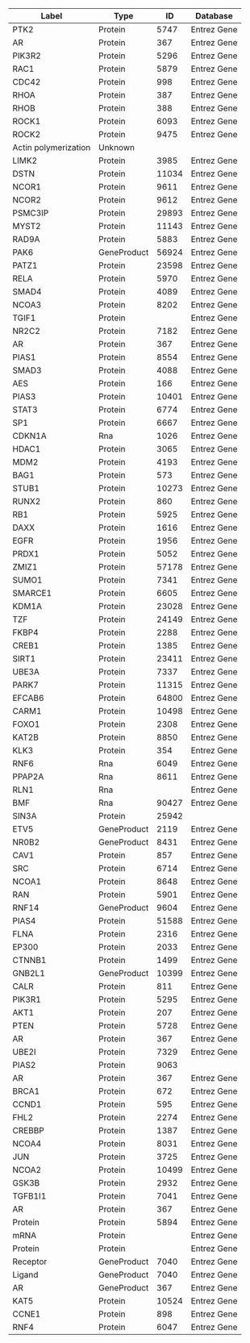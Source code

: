| Label | Type | ID | Database |
| ---- | ---- | ---- | ---- |
|PTK2 | Protein | 5747 | Entrez Gene |
|AR | Protein | 367 | Entrez Gene |
|PIK3R2 | Protein | 5296 | Entrez Gene |
|RAC1 | Protein | 5879 | Entrez Gene |
|CDC42 | Protein | 998 | Entrez Gene |
|RHOA | Protein | 387 | Entrez Gene |
|RHOB | Protein | 388 | Entrez Gene |
|ROCK1 | Protein | 6093 | Entrez Gene |
|ROCK2 | Protein | 9475 | Entrez Gene |
|Actin polymerization | Unknown |  |  |
|LIMK2 | Protein | 3985 | Entrez Gene |
|DSTN | Protein | 11034 | Entrez Gene |
|NCOR1 | Protein | 9611 | Entrez Gene |
|NCOR2 | Protein | 9612 | Entrez Gene |
|PSMC3IP | Protein | 29893 | Entrez Gene |
|MYST2 | Protein | 11143 | Entrez Gene |
|RAD9A | Protein | 5883 | Entrez Gene |
|PAK6 | GeneProduct | 56924 | Entrez Gene |
|PATZ1 | Protein | 23598 | Entrez Gene |
|RELA | Protein | 5970 | Entrez Gene |
|SMAD4 | Protein | 4089 | Entrez Gene |
|NCOA3 | Protein | 8202 | Entrez Gene |
|TGIF1 | Protein |  | Entrez Gene |
|NR2C2 | Protein | 7182 | Entrez Gene |
|AR | Protein | 367 | Entrez Gene |
|PIAS1 | Protein | 8554 | Entrez Gene |
|SMAD3 | Protein | 4088 | Entrez Gene |
|AES | Protein | 166 | Entrez Gene |
|PIAS3 | Protein | 10401 | Entrez Gene |
|STAT3 | Protein | 6774 | Entrez Gene |
|SP1 | Protein | 6667 | Entrez Gene |
|CDKN1A | Rna | 1026 | Entrez Gene |
|HDAC1 | Protein | 3065 | Entrez Gene |
|MDM2 | Protein | 4193 | Entrez Gene |
|BAG1 | Protein | 573 | Entrez Gene |
|STUB1 | Protein | 10273 | Entrez Gene |
|RUNX2 | Protein | 860 | Entrez Gene |
|RB1 | Protein | 5925 | Entrez Gene |
|DAXX | Protein | 1616 | Entrez Gene |
|EGFR | Protein | 1956 | Entrez Gene |
|PRDX1 | Protein | 5052 | Entrez Gene |
|ZMIZ1 | Protein | 57178 | Entrez Gene |
|SUMO1 | Protein | 7341 | Entrez Gene |
|SMARCE1 | Protein | 6605 | Entrez Gene |
|KDM1A | Protein | 23028 | Entrez Gene |
|TZF | Protein | 24149 | Entrez Gene |
|FKBP4 | Protein | 2288 | Entrez Gene |
|CREB1 | Protein | 1385 | Entrez Gene |
|SIRT1 | Protein | 23411 | Entrez Gene |
|UBE3A | Protein | 7337 | Entrez Gene |
|PARK7 | Protein | 11315 | Entrez Gene |
|EFCAB6 | Protein | 64800 | Entrez Gene |
|CARM1 | Protein | 10498 | Entrez Gene |
|FOXO1 | Protein | 2308 | Entrez Gene |
|KAT2B | Protein | 8850 | Entrez Gene |
|KLK3 | Protein | 354 | Entrez Gene |
|RNF6 | Rna | 6049 | Entrez Gene |
|PPAP2A | Rna | 8611 | Entrez Gene |
|RLN1 | Rna |  | Entrez Gene |
|BMF | Rna | 90427 | Entrez Gene |
|SIN3A | Protein | 25942 |  |
|ETV5 | GeneProduct | 2119 | Entrez Gene |
|NR0B2 | GeneProduct | 8431 | Entrez Gene |
|CAV1 | Protein | 857 | Entrez Gene |
|SRC | Protein | 6714 | Entrez Gene |
|NCOA1 | Protein | 8648 | Entrez Gene |
|RAN | Protein | 5901 | Entrez Gene |
|RNF14 | GeneProduct | 9604 | Entrez Gene |
|PIAS4 | Protein | 51588 | Entrez Gene |
|FLNA | Protein | 2316 | Entrez Gene |
|EP300 | Protein | 2033 | Entrez Gene |
|CTNNB1 | Protein | 1499 | Entrez Gene |
|GNB2L1 | GeneProduct | 10399 | Entrez Gene |
|CALR | Protein | 811 | Entrez Gene |
|PIK3R1 | Protein | 5295 | Entrez Gene |
|AKT1 | Protein | 207 | Entrez Gene |
|PTEN | Protein | 5728 | Entrez Gene |
|AR | Protein | 367 | Entrez Gene |
|UBE2I | Protein | 7329 | Entrez Gene |
|PIAS2 | Protein | 9063 |  |
|AR | Protein | 367 | Entrez Gene |
|BRCA1 | Protein | 672 | Entrez Gene |
|CCND1 | Protein | 595 | Entrez Gene |
|FHL2 | Protein | 2274 | Entrez Gene |
|CREBBP | Protein | 1387 | Entrez Gene |
|NCOA4 | Protein | 8031 | Entrez Gene |
|JUN | Protein | 3725 | Entrez Gene |
|NCOA2 | Protein | 10499 | Entrez Gene |
|GSK3B | Protein | 2932 | Entrez Gene |
|TGFB1I1 | Protein | 7041 | Entrez Gene |
|AR | Protein | 367 | Entrez Gene |
|Protein | Protein | 5894 | Entrez Gene |
|mRNA | Protein |  | Entrez Gene |
|Protein | Protein |  | Entrez Gene |
|Receptor | GeneProduct | 7040 | Entrez Gene |
|Ligand | GeneProduct | 7040 | Entrez Gene |
|AR | GeneProduct | 367 | Entrez Gene |
|KAT5 | Protein | 10524 | Entrez Gene |
|CCNE1 | Protein | 898 | Entrez Gene |
|RNF4 | Protein | 6047 | Entrez Gene |
